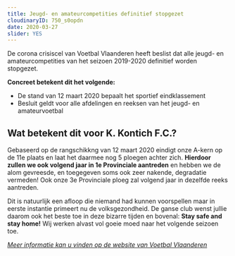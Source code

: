 ```yaml
---
title: Jeugd- en amateurcompetities definitief stopgezet
cloudinaryID: 750_s0opdn
date: 2020-03-27
slider: YES
---
```


<p>De corona crisiscel van Voetbal Vlaanderen heeft beslist dat alle jeugd- en amateurcompetities van het seizoen 2019-2020 definitief worden stopgezet. </p>
<p style="margin-bottom: 0.8em;"><b>Concreet betekent dit het volgende:</b></p>
<ul>
<li>De stand van 12 maart 2020 bepaalt het sportief eindklassement</li>
<li>Besluit geldt voor alle afdelingen en reeksen van het jeugd- en amateurvoetbal</li>
</ul>   
<h2>Wat betekent dit voor K. Kontich F.C.?</h2>
<p>Gebaseerd op de rangschikkng van 12 maart 2020 eindigt onze A-kern op de 11e plaats en laat het daarmee nog 5 ploegen achter zich. <b>Hierdoor zullen we ook volgend jaar in 1e Provinciale aantreden</b> en hebben we de alom gevreesde, en toegegeven soms ook zeer nakende, degradatie vermeden! Ook onze 3e Provinciale ploeg zal volgend jaar in dezelfde reeks aantreden.</p>
<p>Dit is natuurlijk een afloop die niemand had kunnen voorspellen maar in eerste instantie primeert nu de volksgezondheid. De ganse club wenst jullie daarom ook het beste toe in deze bizarre tijden en bovenal: <b>Stay safe and stay home!</b> Wij werken alvast vol goeie moed naar het volgende seizoen toe.</p>
<p><i><a href="https://www.voetbalvlaanderen.be/nieuws/jeugd-en-amateurcompetities-voetbal-vlaanderen-definitief-stopgezet" target="_blank">Meer informatie kan u vinden op de website van Voetbal Vlaanderen</a></i></p>
